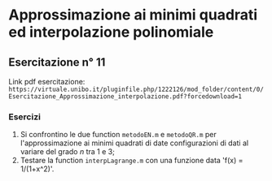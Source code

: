 # Approssimazione ai minimi quadrati ed interpolazione polinomiale
## Esercitazione n° 11

Link pdf esercitazione: `https://virtuale.unibo.it/pluginfile.php/1222126/mod_folder/content/0/Esercitazione_Approssimazione_interpolazione.pdf?forcedownload=1`
### Esercizi
1) Si confrontino le due function `metodoEN.m` e `metodoQR.m` per l'approssimazione ai minimi quadrati di date configurazioni di dati al variare del grado _n_ tra 1 e 3;
2) Testare la function `interpLagrange.m` con una funzione data 'f(x) = 1/(1+x^2)'.
